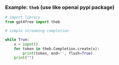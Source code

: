 ### Example: `theb` (use like openai pypi package) <a name="example-theb"></a>

```python
# import library
from gpt4free import theb

# simple streaming completion

while True:
    x = input()
    for token in theb.Completion.create(x):
        print(token, end='', flush=True)
    print("")
```
